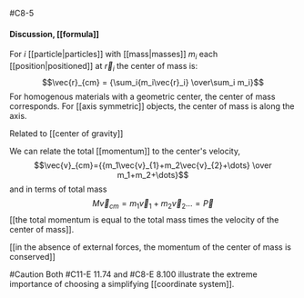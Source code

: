 #C8-5

#### Discussion, [[formula]]
For $i$ [[particle|particles]] with [[mass|masses]] $m_i$ each [[position|positioned]] at $\vec{r}_i$ the center of mass is:
$$\vec{r}_{cm} = {\sum_i{m_i\vec{r}_i} \over\sum_i m_i}$$
For homogenous materials with a geometric center, the center of mass corresponds. For [[axis symmetric]] objects, the center of mass is along the axis.

Related to [[center of gravity]]

We can relate the total [[momentum]] to the center's velocity, $$\vec{v}_{cm}={{m_1\vec{v}_{1}+m_2\vec{v}_{2}+\dots} \over m_1+m_2+\dots}$$ and in terms of total mass $$M\vec{v}_{cm} = m_1\vec{v}_1+m_2\vec{v}_2\dots = \vec{P}$$[[the total momentum is equal to the total mass times the velocity of the center of mass]].

[[in the absence of external forces, the momentum of the center of mass is conserved]]

#Caution Both #C11-E 11.74 and #C8-E 8.100 illustrate the extreme importance of choosing a simplifying [[coordinate system]].